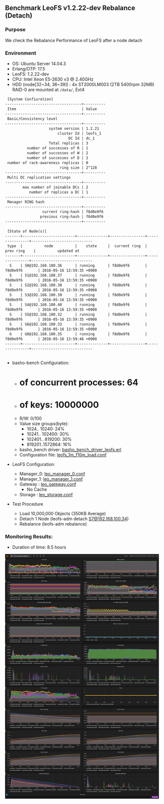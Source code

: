 ## Benchmark LeoFS v1.2.22-dev Rebalance (Detach)

### Purpose
We check the Rebalance Performance of LeoFS after a node detach

### Environment

* OS: Ubuntu Server 14.04.3
* Erlang/OTP: 17.5
* LeoFS: 1.2.22-dev
* CPU: Intel Xeon E5-2630 v3 @ 2.40GHz
* HDD (node[32~34, 36~39]) : 4x ST2000LM003 (2TB 5400rpm 32MB) RAID-0 are mounted at `/data/`, Ext4

```
 [System Confiuration]
-----------------------------------+----------
 Item                              | Value    
-----------------------------------+----------
 Basic/Consistency level
-----------------------------------+----------
                    system version | 1.2.21
                        cluster Id | leofs_1
                             DC Id | dc_1
                    Total replicas | 3
          number of successes of R | 1
          number of successes of W | 2
          number of successes of D | 2
 number of rack-awareness replicas | 0
                         ring size | 2^128
-----------------------------------+----------
 Multi DC replication settings
-----------------------------------+----------
        max number of joinable DCs | 2
           number of replicas a DC | 1
-----------------------------------+----------
 Manager RING hash
-----------------------------------+----------
                 current ring-hash | f8d0e9f6
                previous ring-hash | f8d0e9f6
-----------------------------------+----------

 [State of Node(s)]
-------+------------------------+--------------+----------------+----------------+----------------------------
 type  |          node          |    state     |  current ring  |   prev ring    |          updated at         
-------+------------------------+--------------+----------------+----------------+----------------------------
  S    | S0@192.168.100.36      | running      | f8d0e9f6       | f8d0e9f6       | 2016-05-16 13:59:35 +0900
  S    | S1@192.168.100.37      | running      | f8d0e9f6       | f8d0e9f6       | 2016-05-16 13:59:35 +0900
  S    | S2@192.168.100.38      | running      | f8d0e9f6       | f8d0e9f6       | 2016-05-16 13:59:35 +0900
  S    | S3@192.168.100.39      | running      | f8d0e9f6       | f8d0e9f6       | 2016-05-16 13:59:35 +0900
  S    | S4@192.168.100.40      | running      | f8d0e9f6       | f8d0e9f6       | 2016-05-16 13:59:35 +0900
  S    | S5@192.168.100.32      | running      | f8d0e9f6       | f8d0e9f6       | 2016-05-16 13:59:35 +0900
  S    | S6@192.168.100.33      | running      | f8d0e9f6       | f8d0e9f6       | 2016-05-16 13:59:35 +0900
  G    | G0@192.168.100.35      | running      | f8d0e9f6       | f8d0e9f6       | 2016-05-16 13:59:46 +0900
-------+------------------------+--------------+----------------+----------------+----------------------------


```

* basho-bench Configuration:
    * # of concurrent processes: 64
    * # of keys: 10000000
    * R/W: 0/100
    * Value size groups(byte):
        *    1024..  10240: 24%
        *   10241.. 102400: 30%
        *  102401.. 819200: 30%
        *  819201..1572864: 16%
    * basho_bench driver: [basho_bench_driver_leofs.erl](https://github.com/leo-project/basho_bench/blob/master/src/basho_bench_driver_leofs.erl)
    * Configuration file: [leofs_1m_f10m_load.conf](leofs_1m_f10m_load.conf)

* LeoFS Configuration:
    * Manager_0: [leo_manager_0.conf](conf/leo_manager_0.conf)
    * Manager_1: [leo_manager_1.conf](conf/leo_manager_1.conf)
    * Gateway  : [leo_gateway.conf](conf/leo_gateway_0.conf)
      * No Cache
    * Storage  : [leo_storage.conf](conf/leo_storage_0.conf)

* Test Procedure
    * Load 10,000,000 Objects (350KB Average)
    * Detach 1 Node (leofs-adm detach S7@192.168.100.34)
    * Rebalance (leofs-adm rebalance)

### Monitoring Results:

- Duration of time: 8.5 hours

![monitoring-results](grafana.png)
